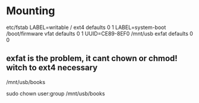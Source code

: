 # Mounting

etc/fstab
LABEL=writable  /       ext4    defaults        0       1
LABEL=system-boot       /boot/firmware  vfat    defaults        0       1
UUID=CE89-8EF0 /mnt/usb exfat defaults 0 0

## exfat is the problem, it cant chown or chmod! witch to ext4 necessary

/mnt/usb/books

sudo chown user:group /mnt/usb/books


